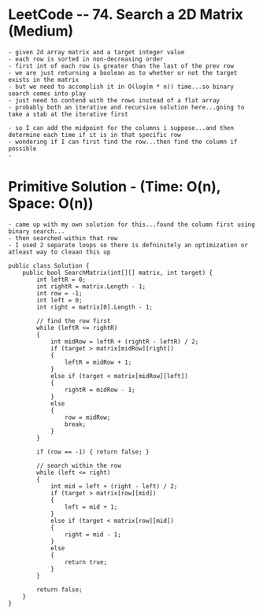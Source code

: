 # LeetCode -- 74. Search a 2D Matrix (Medium)

    - given 2d array matrix and a target integer value
    - each row is sorted in non-decreasing order
    - first int of each row is greater than the last of the prev row
    - we are just returning a boolean as to whether or not the target exists in the matrix
    - but we need to accomplish it in O(log(m * n)) time...so binary search comes into play
    - just need to contend with the rows instead of a flat array
    - probably both an iterative and recursive solution here...going to take a stab at the iterative first
    
    - so I can add the midpoint for the columns i suppose...and then determine each time if it is in that specific row
    - wondering if I can first find the row...then find the column if possible
    - 



# Primitive Solution - (Time: O(n), Space: O(n))

    - came up with my own solution for this...found the column first using binary search...
    - then searched within that row
    - I used 2 separate loops so there is defninitely an optimization or atleast way to cleaan this up

    public class Solution {
        public bool SearchMatrix(int[][] matrix, int target) {
            int leftR = 0;
            int rightR = matrix.Length - 1;
            int row = -1;
            int left = 0;
            int right = matrix[0].Length - 1;

            // find the row first
            while (leftR <= rightR)
            {
                int midRow = leftR + (rightR - leftR) / 2;
                if (target > matrix[midRow][right])
                {
                    leftR = midRow + 1;
                }
                else if (target < matrix[midRow][left])
                {
                    rightR = midRow - 1;
                }
                else
                {
                    row = midRow;
                    break;
                }
            }

            if (row == -1) { return false; }

            // search within the row
            while (left <= right)
            {
                int mid = left + (right - left) / 2;
                if (target > matrix[row][mid])
                {
                    left = mid + 1;
                }
                else if (target < matrix[row][mid])
                {
                    right = mid - 1;
                }
                else
                {
                    return true;
                }
            }

            return false;
        }
    }